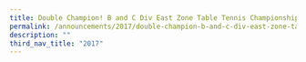```yaml
---
title: Double Champion! B and C Div East Zone Table Tennis Championships
permalink: /announcements/2017/double-champion-b-and-c-div-east-zone-table-tennis-championships/
description: ""
third_nav_title: "2017"
---
```

